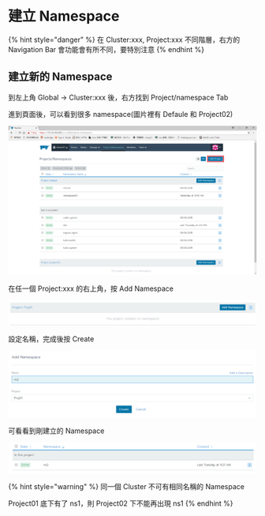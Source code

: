 # 建立 Namespace

{% hint style="danger" %}
在 Cluster:xxx, Project:xxx 不同階層，右方的 Navigation Bar 會功能會有所不同，要特別注意
{% endhint %}

## 建立新的 Namespace

到左上角 Global -&gt; Cluster:xxx 後，右方找到 Project/namespace Tab

進到頁面後，可以看到很多 namespace\(圖片裡有 Defaule 和 Project02\)

![](.gitbook/assets/tempsnip%20%283%29.png)



在任一個 Project:xxx 的右上角，按 Add Namespace

![](.gitbook/assets/image%20%2815%29.png)

設定名稱，完成後按 Create

![](.gitbook/assets/image%20%2818%29.png)

可看看到剛建立的 Namespace

![](.gitbook/assets/image%20%281%29.png)

{% hint style="warning" %}
同一個 Cluster 不可有相同名稱的 Namespace

Project01 底下有了 ns1，則 Project02 下不能再出現 ns1
{% endhint %}





